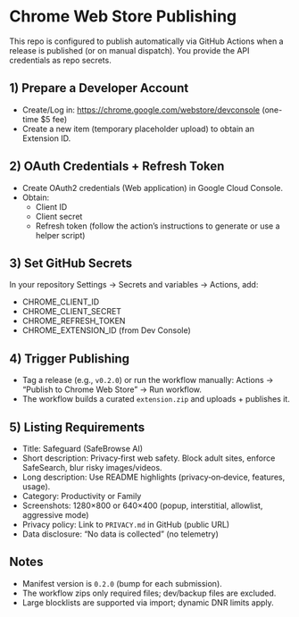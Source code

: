 # Chrome Web Store Publishing

This repo is configured to publish automatically via GitHub Actions when a release is published (or on manual dispatch). You provide the API credentials as repo secrets.

## 1) Prepare a Developer Account
- Create/Log in: https://chrome.google.com/webstore/devconsole (one-time $5 fee)
- Create a new item (temporary placeholder upload) to obtain an Extension ID.

## 2) OAuth Credentials + Refresh Token
- Create OAuth2 credentials (Web application) in Google Cloud Console.
- Obtain:
  - Client ID
  - Client secret
  - Refresh token (follow the action’s instructions to generate or use a helper script)

## 3) Set GitHub Secrets
In your repository Settings → Secrets and variables → Actions, add:
- CHROME_CLIENT_ID
- CHROME_CLIENT_SECRET
- CHROME_REFRESH_TOKEN
- CHROME_EXTENSION_ID (from Dev Console)

## 4) Trigger Publishing
- Tag a release (e.g., `v0.2.0`) or run the workflow manually: Actions → “Publish to Chrome Web Store” → Run workflow.
- The workflow builds a curated `extension.zip` and uploads + publishes it.

## 5) Listing Requirements
- Title: Safeguard (SafeBrowse AI)
- Short description: Privacy‑first web safety. Block adult sites, enforce SafeSearch, blur risky images/videos.
- Long description: Use README highlights (privacy‑on‑device, features, usage).
- Category: Productivity or Family
- Screenshots: 1280×800 or 640×400 (popup, interstitial, allowlist, aggressive mode)
- Privacy policy: Link to `PRIVACY.md` in GitHub (public URL)
- Data disclosure: “No data is collected” (no telemetry)

## Notes
- Manifest version is `0.2.0` (bump for each submission).
- The workflow zips only required files; dev/backup files are excluded.
- Large blocklists are supported via import; dynamic DNR limits apply.

